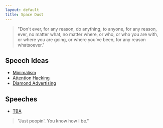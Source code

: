 ```yaml
---
layout: default
title: Space Dust
---
```


> "Don't ever, for any reason, do anything, to anyone, for any reason, ever, no matter what, no matter where, or who, or who you are with, or where you are going, or where you've been, for any reason whatsoever."

## Speech Ideas

* [Minimalism](https://hackernoon.com/the-reason-why-mark-zuckerberg-wears-the-same-shirt-everyday-68e4f907f661)
* [Attention Hacking](https://hackernoon.com/attention-hacking-is-the-epidemic-of-our-generation-e212e111c675)
* [Diamond Advertising](https://www.theatlantic.com/international/archive/2015/02/how-an-ad-campaign-invented-the-diamond-engagement-ring/385376/)

## Speeches

* [TBA](kaist-seminar.md)

> "Just poopin'. You know how I be."
